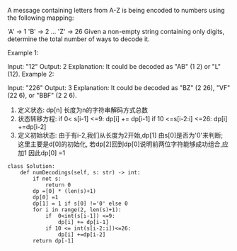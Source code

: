 A message containing letters from A-Z is being encoded to numbers using the following mapping:

'A' -> 1
'B' -> 2
...
'Z' -> 26
Given a non-empty string containing only digits, determine the total number of ways to decode it.

Example 1:

Input: "12"
Output: 2
Explanation: It could be decoded as "AB" (1 2) or "L" (12).
Example 2:

Input: "226"
Output: 3
Explanation: It could be decoded as "BZ" (2 26), "VF" (22 6), or "BBF" (2 2 6).

1. 定义状态: dp[n] 长度为n的字符串解码方式总数
2. 状态转移方程: if 0< s[i-1] <=9:  dp[i] += dp[i-1]   if 10 <=s[i-2:i] <=26: dp[i] +=dp[i-2]
3. 定义初始状态: 由于有i-2,我们从长度为2开始,dp[1] 由s[0]是否为'0'来判断; 这里主要是d[0]的初始化,
   若dp[2]回到dp[0]说明前两位字符能够成功组合,应加1 因此dp[0] =1
```
class Solution:
    def numDecodings(self, s: str) -> int:
        if not s:
            return 0
        dp =[0] * (len(s)+1)
        dp[0] =1
        dp[1] = 1 if s[0] !='0' else 0
        for i in range(2, len(s)+1):
            if  0<int(s[i-1]) <=9:
                dp[i] += dp[i-1]
            if 10 <= int(s[i-2:i])<=26:
                dp[i] +=dp[i-2]
        return dp[-1]
            
        

        
```

